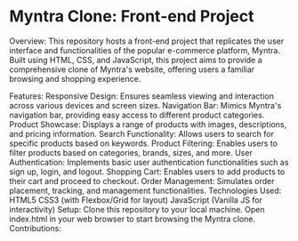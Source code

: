 # Myntra Clone: Front-end Project
Overview:
This repository hosts a front-end project that replicates the user interface and functionalities of the popular e-commerce platform, Myntra. Built using HTML, CSS, and JavaScript, this project aims to provide a comprehensive clone of Myntra's website, offering users a familiar browsing and shopping experience.

Features:
Responsive Design: Ensures seamless viewing and interaction across various devices and screen sizes.
Navigation Bar: Mimics Myntra's navigation bar, providing easy access to different product categories.
Product Showcase: Displays a range of products with images, descriptions, and pricing information.
Search Functionality: Allows users to search for specific products based on keywords.
Product Filtering: Enables users to filter products based on categories, brands, sizes, and more.
User Authentication: Implements basic user authentication functionalities such as sign up, login, and logout.
Shopping Cart: Enables users to add products to their cart and proceed to checkout.
Order Management: Simulates order placement, tracking, and management functionalities.
Technologies Used:
HTML5
CSS3 (with Flexbox/Grid for layout)
JavaScript (Vanilla JS for interactivity)
Setup:
Clone this repository to your local machine.
Open index.html in your web browser to start browsing the Myntra clone.
Contributions:
